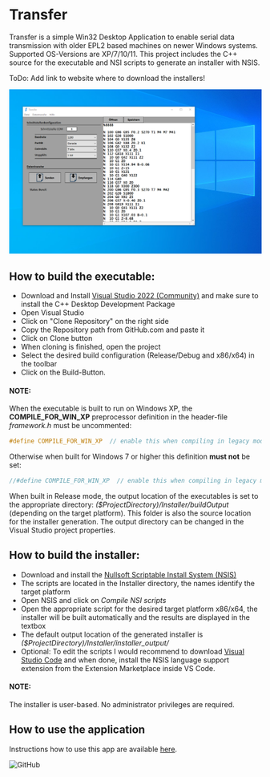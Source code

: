 # Transfer
Transfer is a simple Win32 Desktop Application to enable serial data transmission with older EPL2 based machines on newer Windows systems. Supported OS-Versions are XP/7/10/11. This project includes the C++ source for the executable and NSI scripts to generate an installer with NSIS.

ToDo: Add link to website where to download the installers!

![Transfer App User Interface](Resources/Screenshot_b.png)

## How to build the executable:

- Download and Install [Visual Studio 2022 (Community)](https://visualstudio.microsoft.com/de/downloads/) and make sure to install the C++ Desktop Development Package
- Open Visual Studio
- Click on "Clone Repository" on the right side
- Copy the Repository path from GitHub.com and paste it
- Click on Clone button
- When cloning is finished, open the project
- Select the desired build configuration (Release/Debug and x86/x64) in the toolbar
- Click on the Build-Button.

#### NOTE:
When the executable is built to run on Windows XP, the **COMPILE_FOR_WIN_XP** preprocessor definition in the header-file *framework.h* must be uncommented:
```C++
#define COMPILE_FOR_WIN_XP  // enable this when compiling in legacy mode for windows xp
```
Otherwise when built for Windows 7 or higher this definition **must not** be set:
```C++
//#define COMPILE_FOR_WIN_XP  // enable this when compiling in legacy mode for windows xp
```
When built in Release mode, the output location of the executables is set to the appropriate directory: *($ProjectDirectory)/Installer/buildOutput* (depending on the target platform).
This folder is also the source location for the installer generation. The output directory can be changed in the Visual Studio project properties.

## How to build the installer:

- Download and install the [Nullsoft Scriptable Install System (NSIS)](https://nsis.sourceforge.io/Download)
- The scripts are located in the Installer directory, the names identify the target platform
- Open NSIS and click on *Compile NSI scripts* 
- Open the appropriate script for the desired target platform x86/x64, the installer will be built automatically and the results are displayed in the textbox
- The default output location of the generated installer is *($ProjectDirectory)/Installer/installer_output/*
- Optional: To edit the scripts I would recommend to download [Visual Studio Code](https://code.visualstudio.com/) and when done, install the NSIS language support extension from the Extension Marketplace inside VS Code.

#### NOTE:
The installer is user-based. No administrator privileges are required.

## How to use the application

Instructions how to use this app are available [here](https://epl2-datatransmission.blogspot.com/2020/08/epl2-datenubertragung.html).

![GitHub](https://img.shields.io/github/license/LaRoomy/Transfer)
